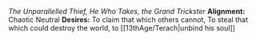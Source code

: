*The Unparallelled Thief, He Who Takes, the Grand Trickster*
**Alignment:** Chaotic Neutral
**Desires:** To claim that which others cannot, To steal that which could destroy the world, to [[13thAge/Terach|unbind his soul]]